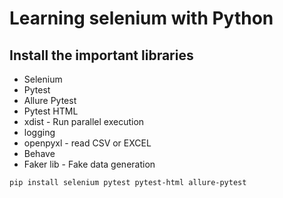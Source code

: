 # Learning selenium with Python

## Install the important libraries
- Selenium
- Pytest
- Allure Pytest
- Pytest HTML
- xdist - Run parallel execution
- logging
- openpyxl - read CSV or EXCEL
- Behave
- Faker lib - Fake data generation


``pip install selenium pytest pytest-html allure-pytest``